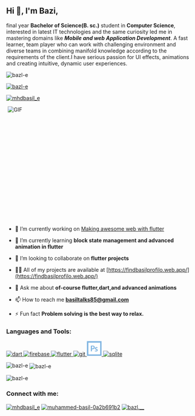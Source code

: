 
## Hi 👋, I'm Bazi,
final year **Bachelor of Science(B. sc.)** student in **Computer Science**, interested in latest IT technologies and the same curiosity led me in mastering domains like ***Mobile  and web Application Development***. A fast learner, team player who can work with challenging environment and diverse teams in combining manifold knowledge according to the requirements of the client.I have serious passion for UI effects, animations and creating intuitive, dynamic user experiences.




<p align="left"> <img src="https://komarev.com/ghpvc/?username=bazl-e&label=Profile%20views&color=0e75b6&style=flat" alt="bazl-e" /> </p>

<p align="left"> <a href="https://github.com/ryo-ma/github-profile-trophy"><img src="https://github-profile-trophy.vercel.app/?username=bazl-e" alt="bazl-e" /></a> </p>

<p align="left"> <a href="https://twitter.com/mhdbasil_e" target="blank"><img src="https://img.shields.io/twitter/follow/mhdbasil_e?logo=twitter&style=for-the-badge" alt="mhdbasil_e" /></a> </p>

<img align="right" alt="GIF" src="https://user-images.githubusercontent.com/84278736/133001361-b7f5cff4-fa66-477d-bd84-261f6ec1c57f.gif?raw=true" width="500" height="320" />

- 🔭 I’m currently working on [Making awesome web with flutter](https://github.com/bazl-E/Portfolio.git)

- 🌱 I’m currently learning **block state management and advanced animation in flutter**

- 👯 I’m looking to collaborate on **flutter projects**

- 👨‍💻 All of my projects are available at [https://findbasilprofilo.web.app/](https://findbasilprofilo.web.app/)

- 💬 Ask me about **of-course flutter,dart,and advanced animations**

- 📫 How to reach me **basiltalks85@gmail.com**

- ⚡ Fun fact **Problem solving is the best way to relax.**


<h3 align="left">Languages and Tools:</h3>
<p align="left"> <a href="https://dart.dev" target="_blank"> <img src="https://www.vectorlogo.zone/logos/dartlang/dartlang-icon.svg" alt="dart" width="40" height="40"/> </a> <a href="https://firebase.google.com/" target="_blank"> <img src="https://www.vectorlogo.zone/logos/firebase/firebase-icon.svg" alt="firebase" width="40" height="40"/> </a> <a href="https://flutter.dev" target="_blank"> <img src="https://www.vectorlogo.zone/logos/flutterio/flutterio-icon.svg" alt="flutter" width="40" height="40"/> </a> <a href="https://git-scm.com/" target="_blank"> <img src="https://www.vectorlogo.zone/logos/git-scm/git-scm-icon.svg" alt="git" width="40" height="40"/> </a> <a href="https://www.photoshop.com/en" target="_blank"> <img src="https://raw.githubusercontent.com/devicons/devicon/master/icons/photoshop/photoshop-line.svg" alt="photoshop" width="40" height="40"/> </a> <a href="https://www.sqlite.org/" target="_blank"> <img src="https://www.vectorlogo.zone/logos/sqlite/sqlite-icon.svg" alt="sqlite" width="40" height="40"/> </a> </p>

<p><img align="left" src="https://github-readme-stats.vercel.app/api/top-langs?username=bazl-e&show_icons=true&locale=en&layout=compact" alt="bazl-e" /></p>

<p>&nbsp;<img align="center" src="https://github-readme-stats.vercel.app/api?username=bazl-e&show_icons=true&locale=en" alt="bazl-e" /></p>

<p><img align="center" src="https://github-readme-streak-stats.herokuapp.com/?user=bazl-e&" alt="bazl-e" /></p>

<h3 align="left">Connect with me:</h3>
<p align="left">
<a href="https://twitter.com/mhdbasil_e" target="blank"><img align="center" src="https://raw.githubusercontent.com/rahuldkjain/github-profile-readme-generator/master/src/images/icons/Social/twitter.svg" alt="mhdbasil_e" height="30" width="40" /></a>
<a href="https://linkedin.com/in/muhammed-basil-0a2b691b2" target="blank"><img align="center" src="https://raw.githubusercontent.com/rahuldkjain/github-profile-readme-generator/master/src/images/icons/Social/linked-in-alt.svg" alt="muhammed-basil-0a2b691b2" height="30" width="40" /></a>
<a href="https://instagram.com/bazl.__" target="blank"><img align="center" src="https://raw.githubusercontent.com/rahuldkjain/github-profile-readme-generator/master/src/images/icons/Social/instagram.svg" alt="bazl.__" height="30" width="40" /></a>
</p>
